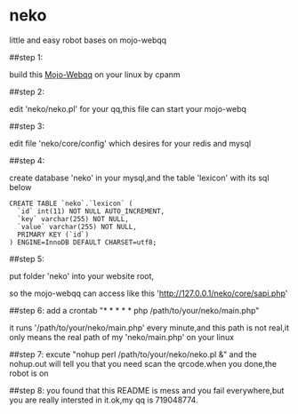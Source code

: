 # neko
little and easy robot bases on mojo-webqq

##step 1:

build this [Mojo-Webqq](https://github.com/sjdy521/Mojo-Webqq) on your linux by cpanm


##step 2:

edit 'neko/neko.pl' for your qq,this file can start your mojo-webq


##step 3:

edit file 'neko/core/config' which desires for your redis and mysql


##step 4:

create database 'neko' in your mysql,and the table 'lexicon' with its sql below

    CREATE TABLE `neko`.`lexicon` (
      `id` int(11) NOT NULL AUTO_INCREMENT,
      `key` varchar(255) NOT NULL,
      `value` varchar(255) NOT NULL,
      PRIMARY KEY (`id`)
    ) ENGINE=InnoDB DEFAULT CHARSET=utf8;


##step 5:

put folder 'neko' into your website root,

so the mojo-webqq can access like this 'http://127.0.0.1/neko/core/sapi.php'


##step 6:
add a crontab "* * * * * php /path/to/your/neko/main.php"

it runs '/path/to/your/neko/main.php' every minute,and this path is not real,it only means the real path of my 'neko/main.php' on your linux


##step 7:
excute "nohup perl /path/to/your/neko/neko.pl &"
and the nohup.out will tell you that you need scan the qrcode.when you done,the robot is on


##step 8:
you found that this README is mess and you fail everywhere,but you are really intersted in it.ok,my qq is 719048774.



